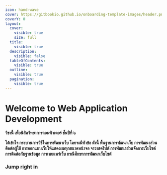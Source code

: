 ```yaml
---
icon: hand-wave
cover: https://gitbookio.github.io/onboarding-template-images/header.png
coverY: 0
layout:
  cover:
    visible: true
    size: full
  title:
    visible: true
  description:
    visible: false
  tableOfContents:
    visible: true
  outline:
    visible: true
  pagination:
    visible: true
---
```


# Welcome to Web Application Development

**วิชานี้ เพื่อนิสิตวิทยาการคอมพิวเตอร์ ชั้นปีที่ ๒**

**ได้เข้าใจ กระบวนการวิธีในการพัฒนาเว็บ โดยจะมีหัวข้อ ดังนี้ พื้นฐานการพัฒนาเว็บ การพัฒนาส่วนติดต่อผู้ใช้ การออกแบบเว็บให้แสดงผลทุกขนาดหน้าจอ จาวาสคริปต์ การพัฒนาส่วนจัดการเว็บไซต์ การติดต่อกับฐานข้อมูล การเพยแพร่เว็บ กรณีศึกษาการพัฒนาเว็บไซต์**



### Jump right in

